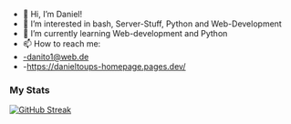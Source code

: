 - 👋 Hi, I’m Daniel!
- 👀 I’m interested in bash, Server-Stuff, Python and Web-Development
- 🌱 I’m currently learning Web-development and Python
- 📫 How to reach me:
-   -danito1@web.de
-   -https://danieltoups-homepage.pages.dev/

### My Stats
[![GitHub Streak](http://github-readme-streak-stats.herokuapp.com?user=your-github-username&theme=dark&background=000000)](https://git.io/streak-stats)
<!---
Deus00Judex/Deus00Judex is a ✨ special ✨ repository because its `README.md` (this file) appears on your GitHub profile.
You can click the Preview link to take a look at your changes.
--->
